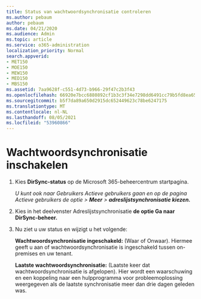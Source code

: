 ```yaml
---
title: Status van wachtwoordsynchronisatie controleren
ms.author: pebaum
author: pebaum
ms.date: 04/21/2020
ms.audience: Admin
ms.topic: article
ms.service: o365-administration
localization_priority: Normal
search.appverid:
- MET150
- MOE150
- MEW150
- MED150
- MBS150
ms.assetid: 7aa9628f-c551-4d73-b966-29f47c2b3f43
ms.openlocfilehash: 66920e7bcc6880892cf1b3c3f34e7298dd6491cc79b5fd8ea6540ee10339f33e
ms.sourcegitcommit: b5f7da89a650d2915dc652449623c78be6247175
ms.translationtype: MT
ms.contentlocale: nl-NL
ms.lasthandoff: 08/05/2021
ms.locfileid: "53960866"
---
```

# <a name="enable-password-sync"></a>Wachtwoordsynchronisatie inschakelen

1.  Kies **DirSync-status** op de Microsoft 365-beheercentrum startpagina. 
    
     *U kunt ook naar  Gebruikers Actieve gebruikers gaan en op de pagina Actieve gebruikers de optie \>  **Meer** \> **adreslijstsynchronisatie kiezen.*** 
    
2. Kies in het deelvenster Adreslijstsynchronisatie **de optie Ga naar DirSync-beheer.** 
    
3. Nu ziet u uw status en wijzigt u het volgende:
    
    **Wachtwoordsynchronisatie ingeschakeld:** (Waar of Onwaar). Hiermee geeft u aan of wachtwoordsynchronisatie is ingeschakeld tussen on-premises en uw tenant. 
    
    **Laatste wachtwoordsynchronisatie:** (Laatste keer dat wachtwoordsynchronisatie is afgelopen). Hier wordt een waarschuwing en een koppeling naar een hulpprogramma voor probleemoplossing weergegeven als de laatste synchronisatie meer dan drie dagen geleden was. 
    

